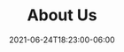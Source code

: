 ---
title: "About Us"
date: 2021-06-24T18:23:00-06:00
heading : "Bloom and Blossom Lactation. A boutique lactation consulting service."
description : "We focus on helping mothers and their families care for their babies.  We encourage breastfeeding, but understand it is not for everyone, helping breastfed, bottle fed, and formula fed babies alike."
expertise_title: "Expertise"
expertise_sectors: ["Breastfeeding", "Pumping", "Pathology", "Skin to skin", "Baby-led feading", "Weighted feedings", "Nutrician", "Support system", "Paternal support", "Education", "Feeding assessments"]
---